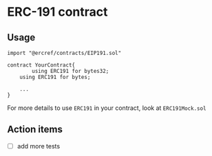 # ERC-191 contract

## Usage

```solidity
import "@ercref/contracts/EIP191.sol"

contract YourContract{
		using ERC191 for bytes32;
    using ERC191 for bytes;
    
    ...
}

```

For more details to use `ERC191` in your contract, look at `ERC191Mock.sol`



## Action items

- [ ] add more tests
